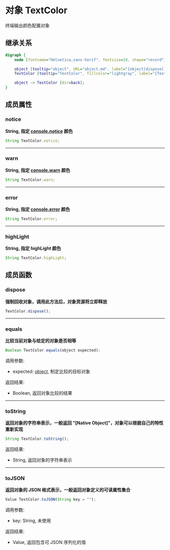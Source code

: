 # 对象 TextColor
终端输出颜色配置对象

## 继承关系
```dot
digraph {
    node [fontname="Helvetica,sans-Serif", fontsize=10, shape="record", style="filled", fillcolor="white"];

    object [tooltip="object", URL="object.md", label="{object|dispose()\lequals()\ltoString()\ltoJSON()\l}"];
    TextColor [tooltip="TextColor", fillcolor="lightgray", label="{TextColor|notice\lwarn\lerror\lhighLight\l}"];

    object -> TextColor [dir=back];
}
```

## 成员属性
        
### notice
**String, 指定 [console.notice](../../module/ifs/console.md#notice) 颜色**

```JavaScript
String TextColor.notice;
```

--------------------------
### warn
**String, 指定 [console.warn](../../module/ifs/console.md#warn) 颜色**

```JavaScript
String TextColor.warn;
```

--------------------------
### error
**String, 指定 [console.error](../../module/ifs/console.md#error) 颜色**

```JavaScript
String TextColor.error;
```

--------------------------
### highLight
**String, 指定 highLight 颜色**

```JavaScript
String TextColor.highLight;
```

## 成员函数
        
### dispose
**强制回收对象，调用此方法后，对象资源将立即释放**

```JavaScript
TextColor.dispose();
```

--------------------------
### equals
**比较当前对象与给定的对象是否相等**

```JavaScript
Boolean TextColor.equals(object expected);
```

调用参数:
* expected: [object](object.md), 制定比较的目标对象

返回结果:
* Boolean, 返回对象比较的结果

--------------------------
### toString
**返回对象的字符串表示，一般返回 "[Native Object]"，对象可以根据自己的特性重新实现**

```JavaScript
String TextColor.toString();
```

返回结果:
* String, 返回对象的字符串表示

--------------------------
### toJSON
**返回对象的 JSON 格式表示，一般返回对象定义的可读属性集合**

```JavaScript
Value TextColor.toJSON(String key = "");
```

调用参数:
* key: String, 未使用

返回结果:
* Value, 返回包含可 JSON 序列化的值

